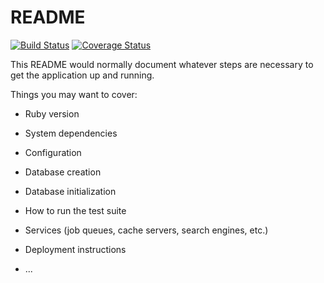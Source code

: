 # README

[![Build Status](https://travis-ci.com/slatehorse/npd-find-and-explore.svg?branch=master)](https://travis-ci.com/slatehorse/npd-find-and-explore)
[![Coverage Status](https://coveralls.io/repos/github/slatehorse/npd-find-and-explore/badge.svg?branch=master)](https://coveralls.io/github/slatehorse/npd-find-and-explore?branch=master)

This README would normally document whatever steps are necessary to get the
application up and running.

Things you may want to cover:

* Ruby version

* System dependencies

* Configuration

* Database creation

* Database initialization

* How to run the test suite

* Services (job queues, cache servers, search engines, etc.)

* Deployment instructions

* ...
